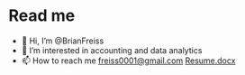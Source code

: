 # Read me
- 👋 Hi, I’m @BrianFreiss
- 👀 I’m interested in accounting and data analytics
- 📫 How to reach me freiss0001@gmail.com
[Resume.docx](https://github.com/BrianFreiss/BrianFreiss/files/10158652/Resume.docx)

<!---
BrianFreiss/BrianFreiss is a ✨ special ✨ repository because its `README.md` (this file) appears on your GitHub profile.
You can click the Preview link to take a look at your changes.
--->
